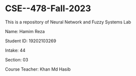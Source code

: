 # CSE--478-Fall-2023
This is a repository of Neural Network and Fuzzy Systems Lab


Name: Hamim Reza

Student ID: 19202103269

Intake: 44

Section: 03

Course Teacher: Khan Md Hasib 
